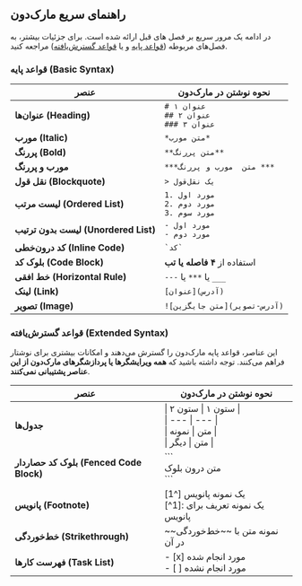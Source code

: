 ## راهنمای سریع مارک‌دون

در ادامه یک مرور سریع بر فصل های قبل ارائه شده است.
برای جزئیات بیشتر، به فصل‌های مربوطه ([قواعد پایه](./basics.md) و یا [قواعد گسترش‌یافته](./markdown-extended.md)) مراجعه کنید.

### قواعد پایه (Basic Syntax)

| عنصر                                 | نحوه نوشتن در مارک‌دون                            |
| ------------------------------------ | ------------------------------------------------- |
| **عنوان‌ها (Heading)**               | `# عنوان ۱` <br>`## عنوان ۲` <br>`### عنوان ۳`    |
| **مورب (Italic)**                    | `*متن مورب*`                                      |
| **پررنگ (Bold)**                     | `**متن پررنگ**`                                   |
| **مورب و پررنگ**                     | `***متن  مورب و پررنگ ***`                        |
| **نقل قول (Blockquote)**             | `> یک نقل‌قول`                                    |
| **لیست مرتب (Ordered List)**         | `1. مورد اول` <br>`2. مورد دوم` <br>`3. مورد سوم` |
| **لیست بدون ترتیب (Unordered List)** | `- مورد اول` <br>`- مورد دوم`                     |
| **کد درون‌خطی (Inline Code)**        | `` `کد` ``                                        |
| **بلوک کد (Code Block)**             | استفاده از **۴ فاصله یا تب**                      |
| **خط افقی (Horizontal Rule)**        | `---` یا `***` یا `___`                           |
| **لینک (Link)**                      | `[عنوان](آدرس)`                                   |
| **تصویر (Image)**                    | `![متن جایگزین](آدرس-تصویر)`                      |

### **قواعد گسترش‌یافته (Extended Syntax)**

این عناصر، قواعد پایه مارک‌دون را گسترش می‌دهند و امکانات بیشتری برای نوشتار فراهم می‌کنند. توجه داشته باشید که **همه ویرایشگرها یا پردازشگرهای مارک‌دون از این عناصر پشتیبانی نمی‌کنند**.

| عنصر                                    | نحوه نوشتن در مارک‌دون                                                                      |
| --------------------------------------- | ------------------------------------------------------------------------------------------- |
| **جدول‌ها**                             | \| ستون ۱ \| ستون ۲ \| <br> \| --- \| --- \| <br> \| متن \| نمونه \| <br> \| متن \| دیگر \| |
| **بلوک کد حصاردار (Fenced Code Block)** | \`\`\`<br> متن درون بلوک <br>\`\`\`                                                         |
| **پانویس (Footnote)**                   | یک نمونه پانویس \[\^1\]<br> \[\^1\]: یک نمونه تعریف برای پانویس                             |
| **خط‌خوردگی (Strikethrough)**           | نمونه متن با \~\~خط‌خوردگی\~\~ در آن                                                        |
| **فهرست کارها (Task List)**             | \- \[x\] مورد انجام شده <br>\- \[ \] مورد انجام نشده                                        |
